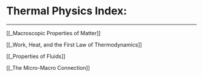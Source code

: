# Thermal Physics Index:
***

[[_Macroscopic Properties of Matter]]

[[_Work, Heat, and the First Law of Thermodynamics]]

[[_Properties of Fluids]]

[[_The Micro-Macro Connection]]

